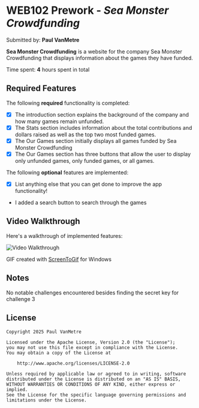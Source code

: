 # WEB102 Prework - *Sea Monster Crowdfunding*

Submitted by: **Paul VanMetre**

**Sea Monster Crowdfunding** is a website for the company Sea Monster Crowdfunding that displays information about the games they have funded.

Time spent: **4** hours spent in total

## Required Features

The following **required** functionality is completed:

* [x] The introduction section explains the background of the company and how many games remain unfunded.
* [x] The Stats section includes information about the total contributions and dollars raised as well as the top two most funded games.
* [x] The Our Games section initially displays all games funded by Sea Monster Crowdfunding
* [x] The Our Games section has three buttons that allow the user to display only unfunded games, only funded games, or all games.

The following **optional** features are implemented:

* [x] List anything else that you can get done to improve the app functionality!

- I added a search button to search through the games

## Video Walkthrough

Here's a walkthrough of implemented features:

<img src='https://cdn.discordapp.com/attachments/1257336077140754503/1328581275115716701/Animation.gif?ex=6787393b&is=6785e7bb&hm=01140eed8eb4410807fe5e3a511bc2ec57e110fd60110c0c1725c7d73d2fa4a7&' title='Video Walkthrough' width='' alt='Video Walkthrough' />

<!-- Replace this with whatever GIF tool you used! -->
GIF created with [ScreenToGif](https://www.screentogif.com/) for Windows

## Notes

No notable challenges encountered besides finding the secret key for challenge 3

## License

    Copyright 2025 Paul VanMetre

    Licensed under the Apache License, Version 2.0 (the "License");
    you may not use this file except in compliance with the License.
    You may obtain a copy of the License at

        http://www.apache.org/licenses/LICENSE-2.0

    Unless required by applicable law or agreed to in writing, software
    distributed under the License is distributed on an "AS IS" BASIS,
    WITHOUT WARRANTIES OR CONDITIONS OF ANY KIND, either express or implied.
    See the License for the specific language governing permissions and
    limitations under the License.
